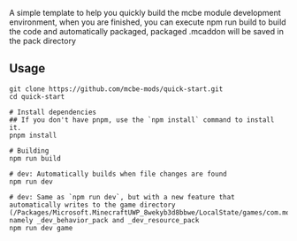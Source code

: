 A simple template to help you quickly build the mcbe module development environment, when you are finished, you can execute npm run build to build the code and automatically packaged, packaged .mcaddon will be saved in the pack directory

## Usage

```
git clone https://github.com/mcbe-mods/quick-start.git
cd quick-start

# Install dependencies
## If you don't have pnpm, use the `npm install` command to install it.
pnpm install

# Building
npm run build

# dev: Automatically builds when file changes are found
npm run dev

# dev: Same as `npm run dev`, but with a new feature that automatically writes to the game directory (/Packages/Microsoft.MinecraftUWP_8wekyb3d8bbwe/LocalState/games/com.mojang), namely _dev_behavior_pack and _dev_resource_pack
npm run dev game
```